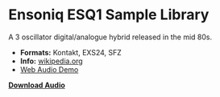 # Ensoniq ESQ1 Sample Library 

A 3 oscillator digital/analogue hybrid released in the mid 80s.

-   **Formats:** Kontakt, EXS24, SFZ
-    **Info:** [wikipedia.org](https://en.wikipedia.org/wiki/Ensoniq_ESQ-1)
- [Web Audio Demo](https://www.modularsamples.com/Demos/demos/esq1.html)

**[Download Audio](https://github.com/publicsamples/Ensoniq-ESQ1/releases/tag/1.0)**


